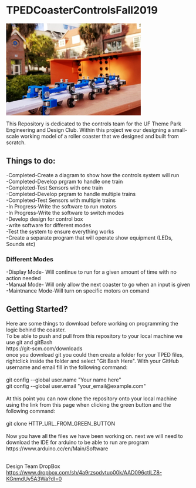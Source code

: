 # TPEDCoasterControlsFall2019
<img src="images/TPEDCoasterDesign.PNG" align="center" height="250px" width=auto >

This Repository is dedicated to the controls team for the UF Theme Park Engineering and Design Club. 
Within this project we our designing a small-scale working model of a roller coaster that we designed 
and built from scratch.

<h2>Things to do:</h2>
-Completed-Create a diagram to show how the controls system will run<br />
-Completed-Develop prgram to handle one train<br />
-Completed-Test Sensors with one train<br />
-Completed-Develop prgram to handle multiple trains<br />
-Completed-Test Sensors with multiple trains<br />
-In Progress-Write the software to run motors<br />
-In Progress-Write the software to switch modes<br />
-Develop design for control box<br />
-write software for different modes<br />
-Test the system to ensure everything works<br />
-Create a separate program that will operate show equipment (LEDs, Sounds etc)<br />

<h3>Different Modes</h3>
-Display Mode- Will continue to run for a given amount of time with no action needed<br />
-Manual Mode- Will only allow the next coaster to go when an input is given<br />
-Maintnance Mode-Will turn on specific motors on comand<br />


<h2>Getting Started?</h2>
Here are some things to download before working on programming the logic behind the coaster.<br />
To be able to push and pull from this repository to your local machine we use git and gitBash<br />
https://git-scm.com/downloads<br />
once you download git you could then create a folder for your TPED files, rightclick inside the folder and select "Git Bash Here". With your GitHub username and email fill in the following command:<br /><br />
git config --global user.name "Your name here"<br />
git config --global user.email "your_email@example.com"<br /><br />
At this point you can now clone the repository onto your local machine using the link from this page when clicking the green button and the following command:<br /><br />
git clone HTTP_URL_FROM_GREEN_BUTTON<br /><br />
Now you have all the files we have been working on.
next we will need to download the IDE for arduino to be able to run are program<br />
https://www.arduino.cc/en/Main/Software<br /><br />

Design Team DropBox<br />
https://www.dropbox.com/sh/4a9rzsodvtuo00k/AAD096ctILZ8-KGnmdUy5A3Wa?dl=0
